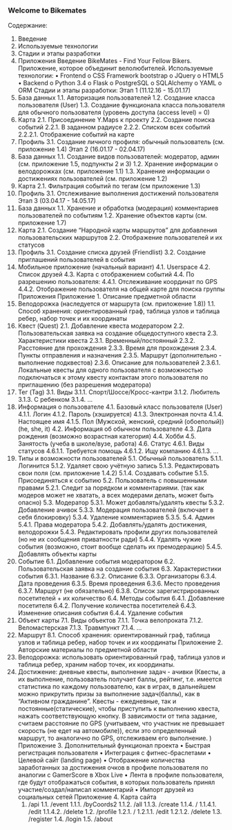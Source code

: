 
### Welcome to Bikemates
Содержание:
1.	Введение
2.	Используемые технологии
3.	Стадии и этапы разработки
4.	Приложения
Введение
BikeMates - Find Your Fellow Bikers. Приложение, которое объединит велолюбителей. 
Используемые технологии:
•	Frontend
o	CSS Framework bootstrap 
o	JQuery
o	HTML5
•	Backend
o	Python 3.4
o	Flask
o	PostgreSQL
o	SQLAlchemy
o	YAML
o	ORM
Стадии и этапы разработки:
Этап 1 (11.12.16 - 15.01.17)
1.	База данных
1.1.	Авторизация пользователей
1.2.	Создание класса пользователя (User)
1.3.	Создание функционала класса пользователя для обычного пользователя (уровень доступа (access level) = 0)
2.	Карта
2.1.	Присоединение Y.Maps к проекту
2.2.	Создание поиска событий
2.2.1.	 В заданном радиусе
2.2.2.	 Списком всех событий
2.2.2.1. Отображение событий на карте
3.	Профиль
3.1.	Создание личного профиля: обычный пользователь (см. приложение 1.4)
Этап 2 (16.01.17 - 02.04.17)
1.	База данных
1.1.	Создание видов пользователей: модератор, админ (см. приложение 1.5, подпункты 2 и 3)
1.2.	Хранение информации о велодорожках (см. приложение 1.1)
1.3.	Хранение информации о достижениях пользователей (см. приложение 1.2)
2.	Карта
2.1.	Фильтрация событий по тегам (см приложение 1.3)
3.	Профиль
3.1.	Отслеживание выполнения достижений пользователя
Этап 3 (03.04.17 - 14.05.17)
1.	База данных
1.1.	Хранение и обработка (модерация) комментариев пользователей по событиям
1.2.	Хранение объектов карты (см. приложение 1.7)
2.	Карта
2.1.	Создание “Народной карты маршрутов” для добавления пользовательских маршрутов
2.2.	Отображение пользователей и их статусов
3.	Профиль
3.1.	Создание списка друзей (Friendlist)
3.2.	Создание приглашений пользователей в события
4.	Мобильное приложение (начальный вариант)
4.1.	Userspace
4.2.	Список друзей
4.3.	Карта с отображением событий
4.4.	По разрешению пользователя:
4.4.1. Отслеживание координат по GPS
4.4.2. Отображение пользователя на общей карте для поиска группы
Приложения
Приложение 1. Описание предметной области
1.	Велодорожка (наследуется от маршрута (см. приложение 1.8))
1.1.	Способ хранения: ориентированный граф, таблица узлов и таблица ребер, набор точек и их координаты
2.	Квест (Quest)
2.1.	Добавление квеста модератором
2.2.	Пользовательская заявка на создание общедоступного квеста
2.3.	Характеристики квеста
2.3.1. Временный/постоянный
2.3.2. Расстояние для прохождения
2.3.3. Время для прохождения
2.3.4. Пункты отправления и назначения
2.3.5. Маршрут (дополнительно - выполнение подквестов)
2.3.6. Описание для пользователей
2.3.6.1. Локальные квесты для одного пользователя с возможностью подключаться к этому квесту контактам этого пользователя по приглашению (без разрешения модератора)
3.	Тег (Tag)
3.1.	Виды
3.1.1. Спорт/Шоссе/Кросс-кантри
3.1.2. Любитель
3.1.3. С ребенком
3.1.4. ...
4.	Информация о пользователе
4.1.	Базовый класс пользователя (User)
4.1.1. Логин
4.1.2. Пароль (хэшируется)
4.1.3. Электронная почта
4.1.4. Настоящее имя
4.1.5. Пол (Мужской, женский, средний (обоеполый)) (he, she, it)
4.2.	Информация об обычном пользователе
4.3.	Дата рождения (возможно возрастная категория)
4.4.	Хобби
4.5.	Занятость (учеба в школе/вузе, работа)
4.6.	Статус
4.6.1. Виды статусов
4.6.1.1. Требуется помощь
4.6.1.2. Ищу компанию
4.6.1.3. ...
5.	Типы и возможности пользователей
5.1.	Обычный пользователь
5.1.1. Логинится
5.1.2. Удаляет свою учётную запись
5.1.3. Редактировать свои поля (см. приложение 1.4.2)
5.1.4. Создавать событие
5.1.5. Присоединяться к событию
5.2.	Пользователь с повышенными правами
5.2.1. Следит за порядком и комментариями. (так как модеров может не хватать, а всех модерами делать, может быть опасно)
5.3.	Модератор
5.3.1. Может добавлять/удалять квесты
5.3.2. Добавление ачивок
5.3.3. Модерация пользователей (включает в себя блокировку)
5.3.4. Удаление комментариев
5.3.5. 
5.4.	Админ
5.4.1. Права модератора
5.4.2. Добавлять/удалять достижения, велодорожки
5.4.3. Редактировать профили других пользователей (но не их сообщения приватности ради)
5.4.4. Удалять чужие события (возможно, стоит вообще сделать их премодерацию)
5.4.5. Добавлять объекты карты
6.	Событие
6.1.	Добавление события модератором
6.2.	Пользовательская заявка на создание события
6.3.	Характеристики события
6.3.1. Название
6.3.2. Описание
6.3.3. Организаторы
6.3.4. Дата проведения
6.3.5. Время проведения
6.3.6. Место проведения
6.3.7. Маршрут (не обязательно)
6.3.8. Список зарегистрированных посетителей + их количество
6.4.	Методы события
6.4.1. Добавление посетителя
6.4.2. Получение количества посетителей
6.4.3. Изменение описания события
6.4.4. Удаление события
7.	Объект карты
7.1.	Виды объектов
7.1.1. Точка велопроката
7.1.2. Веломастерская
7.1.3. Травмпункт
7.1.4. …
8.	Маршрут
8.1.	Способ хранения: ориентированный граф, таблица узлов и таблица ребер, набор точек и их координаты
Приложение 2. Авторские материалы по предметной области
1.	Велодорожка: использовать ориентированный граф, таблица узлов и таблица ребер, храним набор точек, их координаты.
2.	Достижение: дневные квесты, выполнение задач - ачивки (Квесты, а их выполнение, пользователь получает баллы, рейтинг, т.е. имеется статистика по каждому пользователю, как в играх, в дальнейшем можно прикрутить призы за выполнение задач(баллы), как в “Активном гражданине”. Квесты - ежедневные, так и постоянные(статические), чтобы приступить к выполнению квеста, нажать соответствующую кнопку. В зависимости от типа задание, считаем расстояние по GPS (учитываем, что участник не превышает скорость (не едет на автомобиле)), если это определенный маршрут, то аналогично по GPS, отслеживаем его выполнение. )
Приложение 3. Дополнительный функционал проекта
•	Быстрая регистрация пользователя
•	Интеграция с фитнес-браслетами
•	Целевой сайт (landing page)
•	Отображение количества заработанных за достижения очков в профиле пользователя по аналогии с GamerScore в Xbox Live 
•	Лента в профиле пользователя, где будут отображаться события, в которых пользователь принял участие/создал/написал комментарий
•	Импорт друзей из социальных сетей
Приложение 4. Карта сайта
    1.	/api
        1.1. /event
            1.1.1. /byCoords2
            1.1.2. /all
            1.1.3. /create
            1.1.4. /<id>
                1.1.4.1. /edit
                1.1.4.2. /delete
        1.2. /profile
            1.2.1. /<id>
                1.2.1.1. /edit
                1.2.1.2. /delete
        1.3.	/register
        1.4.	/login
        1.5.    /about
